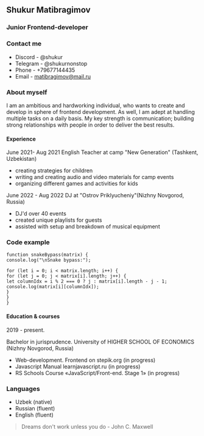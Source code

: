 
## Shukur Matibragimov

### Junior Frontend-developer

### Contact me

- Discord - @shukur
- Telegram - @shukurnonstop
- Phone - +79677144435
- Email - matibragimov@mail.ru

### About myself

I am an ambitious and hardworking individual, who wants to create and develop in sphere of frontend development. As well, I am adept at handling multiple tasks on a daily basis.
My key strength is communication; building strong relationships with people in order to deliver the best results.

#### Experience

June 2021- Aug 2021 English Teacher at camp "New Generation" (Tashkent, Uzbekistan)

* creating strategies for children
* writing and creating audio and video materials for camp events
* organizing different games and activities for kids

June 2022 - Aug 2022 DJ at "Ostrov Priklyucheniy"(Nizhny Novgorod, Russia)

* DJ'd over 40 events
* created unique playlists for guests
* assisted with setup and breakdown of musical equipment

### Code example

```
function snakeBypass(matrix) {
console.log("\nSnake bypass:");

for (let i = 0; i < matrix.length; i++) {
for (let j = 0; j < matrix[i].length; j++) {
let columnIdx = i % 2 === 0 ? j : matrix[i].length - j - 1;
console.log(matrix[i][columnIdx]);
}
}
}
```

#### Education & courses

2019 - present.

Bachelor in jurisprudence. University of HIGHER SCHOOL OF ECONOMICS (Nizhny Novgorod, Russia)

- Web-development. Frontend on stepik.org (in progress)
- Javascript Manual learnjavascript.ru (in progress)
- RS Schools Course «JavaScript/Front-end. Stage 1» (in progress)

### Languages

- Uzbek (native)
- Russian (fluent)
- English (fluent)

> Dreams don't work unless you do - John C. Maxwell
